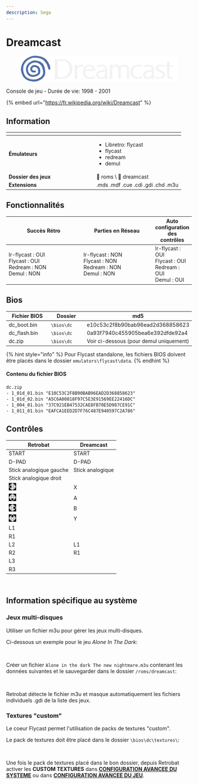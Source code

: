 ```yaml
---
description: Sega
---
```


# Dreamcast

<div align="left">

<figure><picture><source srcset="https://raw.githubusercontent.com/fabricecaruso/es-theme-carbon/91d85c7849cc550b0cac4e75cb8e0923d3b61b5e/art/logos/dreamcast-w.svg" media="(prefers-color-scheme: dark)"><img src="https://raw.githubusercontent.com/fabricecaruso/es-theme-carbon/5149a33eed46b2af638b06119397d4023b75131f/art/logos/dreamcast.svg" alt=""></picture><figcaption></figcaption></figure>

</div>

Console de jeu - Durée de vie: 1998 - 2001

{% embed url="https://fr.wikipedia.org/wiki/Dreamcast" %}

## Information

<table data-header-hidden><thead><tr><th width="224"></th><th></th></tr></thead><tbody><tr><td><strong>Émulateurs</strong></td><td><ul><li>Libretro: flycast</li><li>flycast</li><li>redream</li><li>demul</li></ul></td></tr><tr><td><strong>Dossier des jeux</strong></td><td><span data-gb-custom-inline data-tag="emoji" data-code="1f4c2">📂</span> roms \ <span data-gb-custom-inline data-tag="emoji" data-code="1f4c2">📂</span> dreamcast</td></tr><tr><td><strong>Extensions</strong></td><td>.mds .mdf .cue .cdi .gdi .chd .m3u</td></tr></tbody></table>

## Fonctionnalités

<table><thead><tr><th width="256">Succès Rétro</th><th width="243">Parties en Réseau</th><th>Auto configuration des contrôles</th></tr></thead><tbody><tr><td>lr-flycast : OUI<br>Flycast : OUI<br>Redream : NON<br>Demul : NON</td><td>lr-flycast : NON<br>Flycast : NON<br>Redream : NON<br>Demul : NON</td><td>lr-flycast : OUI<br>Flycast : OUI<br>Redream : OUI<br>Demul : OUI</td></tr></tbody></table>

## Bios

<table><thead><tr><th width="160.55555555555557">Fichier BIOS</th><th width="155">Dossier</th><th>md5</th></tr></thead><tbody><tr><td>dc_boot.bin</td><td><code>\bios\dc</code></td><td>e10c53c2f8b90bab96ead2d368858623</td></tr><tr><td>dc_flash.bin</td><td><code>\bios\dc</code></td><td>0a93f7940c455905bea6e392dfde92a4</td></tr><tr><td>dc.zip</td><td><code>\bios\dc</code></td><td>Voir ci-dessous (pour demul uniquement)</td></tr></tbody></table>

{% hint style="info" %}
Pour Flycast standalone, les fichiers BIOS doivent être placés dans le dossier `emulators\flycast\data`.
{% endhint %}

#### Contenu du fichier BIOS

```
dc.zip
- 1_01d_01.bin "E10C53C2F8B90BAB96EAD2D368858623"
- 1_01d_02.bin "A5C6A00818F97C5E3E91569EE22416DC"
- 1_004_01.bin "37C921EB47532CAE8FB70E5D987CE91C"
- 1_011_01.bin "EAFCA1EED2D7F76C487E940597C2A786"
```

## Contrôles

| Retrobat                                          | Dreamcast        |
| ------------------------------------------------- | ---------------- |
| START                                             | START            |
| D-PAD                                             | D-PAD            |
| Stick analogique gauche                           | Stick analogique |
| Stick analogique droit                            |                  |
| ![](<../../../../.gitbook/assets/image (32).png>) | X                |
| ![](<../../../../.gitbook/assets/image (19).png>) | A                |
| ![](<../../../../.gitbook/assets/image (6).png>)  | B                |
| ![](<../../../../.gitbook/assets/image (34).png>) | Y                |
| L1                                                |                  |
| R1                                                |                  |
| L2                                                | L1               |
| R2                                                | R1               |
| L3                                                |                  |
| R3                                                |                  |

<div align="left">

<figure><img src="https://i.imgur.com/g71xmgZ.png" alt=""><figcaption></figcaption></figure>

</div>

## Information spécifique au système

### Jeux multi-disques

Utiliser un fichier m3u pour gérer les jeux multi-disques.

Ci-dessous un exemple pour le jeu _Alone In The Dark_:

<div align="left">

<figure><img src="https://i.imgur.com/LUmmLpf.png" alt=""><figcaption></figcaption></figure>

</div>

Créer un fichier `Alone in the dark The new nightmare.m3u` contenant les données suivantes et le sauvegarder dans le dossier `/roms/dreamcast`:

<div align="left">

<figure><img src="https://i.imgur.com/9dQJhD9.png" alt=""><figcaption></figcaption></figure>

</div>

Retrobat détecte le fichier m3u et masque automatiquement les fichiers individuels .gdi de la liste des jeux.

### Textures "custom"

Le coeur Flycast permet l'utilisation de packs de textures "custom".

Le pack de textures doit être placé dans le dossier `\bios\dc\textures\`:

<div align="left">

<figure><img src="https://i.imgur.com/65bX2kT.png" alt=""><figcaption></figcaption></figure>

</div>

Une fois le pack de textures placé dans le bon dossier, depuis Retrobat activer les **CUSTOM TEXTURES** dans [**CONFIGURATION AVANCEE DU SYSTEME**](../../../../navigation/view-options.md#configuration-avancees-du-systeme) ou dans [**CONFIGURATION AVANCEE DU JEU**](../../../../navigation/game-options.md#configuration-avancee-du-jeu).

<div align="left">

<figure><img src="https://i.imgur.com/ppkZ9bw.png" alt=""><figcaption></figcaption></figure>

</div>

<div align="left">

<figure><img src="https://i.imgur.com/qVMX2Ly.png" alt=""><figcaption></figcaption></figure>

</div>

<div align="left">

<figure><img src="https://i.imgur.com/SbsPMz1.png" alt=""><figcaption></figcaption></figure>

</div>
